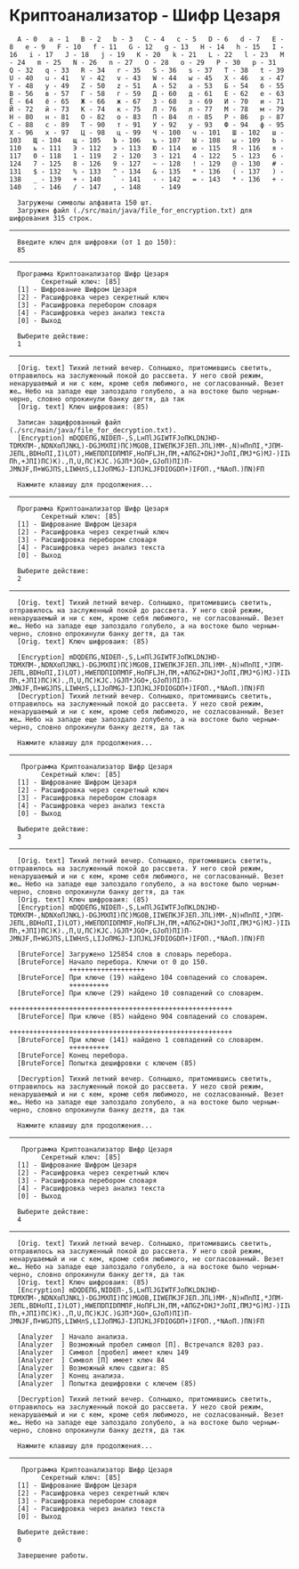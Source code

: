 # Криптоанализатор - Шифр Цезаря

      A - 0   a - 1   B - 2   b - 3   C - 4   c - 5   D - 6   d - 7   E - 8   e - 9   F - 10   f - 11   G - 12   g - 13   H - 14   h - 15   I - 16   i - 17   J - 18   j - 19   K - 20   k - 21   L - 22   l - 23   M - 24   m - 25   N - 26   n - 27   O - 28   o - 29   P - 30   p - 31   Q - 32   q - 33   R - 34   r - 35   S - 36   s - 37   T - 38   t - 39   U - 40   u - 41   V - 42   v - 43   W - 44   w - 45   X - 46   x - 47   Y - 48   y - 49   Z - 50   z - 51   А - 52   а - 53   Б - 54   б - 55   В - 56   в - 57   Г - 58   г - 59   Д - 60   д - 61   Е - 62   е - 63   Ё - 64   ё - 65   Ж - 66   ж - 67   З - 68   з - 69   И - 70   и - 71   Й - 72   й - 73   К - 74   к - 75   Л - 76   л - 77   М - 78   м - 79   Н - 80   н - 81   О - 82   о - 83   П - 84   п - 85   Р - 86   р - 87   С - 88   с - 89   Т - 90   т - 91   У - 92   у - 93   Ф - 94   ф - 95   Х - 96   х - 97   Ц - 98   ц - 99   Ч - 100   ч - 101   Ш - 102   ш - 103   Щ - 104   щ - 105   Ъ - 106   ъ - 107   Ы - 108   ы - 109   Ь - 110   ь - 111   Э - 112   э - 113   Ю - 114   ю - 115   Я - 116   я - 117   0 - 118   1 - 119   2 - 120   3 - 121   4 - 122   5 - 123   6 - 124   7 - 125   8 - 126   9 - 127   ~ - 128   ! - 129   @ - 130   # - 131   $ - 132   % - 133   ^ - 134   & - 135   * - 136   ( - 137   ) - 138   _ - 139   + - 140   ` - 141   - - 142   = - 143   * - 136   + - 140   . - 146   / - 147   , - 148     - 149   

      Загружены символы алфавита 150 шт.
      Загружен файл (./src/main/java/file_for_encryption.txt) для шифрования 315 строк.

----------------------------------------------------------------
      Введите ключ для шифровки (от 1 до 150):
      85

----------------------------------------------------------------
      Программа Криптоанализатор Шифр Цезаря
            Секретный ключ: [85]
      [1] - Шифрование Шифром Цезаря
      [2] - Расшифровка через секретный ключ
      [3] - Расшифровка перебором словаря
      [4] - Расшифровка через анализ текста
      [0] - Выход

      Выберите действие: 
      1
----------------------------------------------------------------
      [Orig. text] Тихий летний вечер. Солнышко, притомившись светить, отправилось на заслуженный покой до рассвета. У него свой режим, ненарушаемый и ни с кем, кроме себя любимого, не согласованный. Везет же… Небо на западе еще запоздало голубело, а на востоке было черным-черно, словно опрокинули банку дегтя, да так 
      [Orig. text] Ключ шифроваия: (85)

      Записан защифрованный файл (./src/main/java/file_for_decryption.txt).
      [Encryption] mDQDEПG,NIDEП-,S,LнПlJGIWTFJоПKLDNJHD-TDMXПM-,NDNXоПJNKL)-DGJMXПI)ПC)MGOB,IIWEПKJFJEП.JПL)MM-,N)нПnПI,*JПM-JEПL,BDHоПI,I)LOT),HWEПDПIDПMПF,HоПFLJH,ПM,+АПGZ+DHJ*JоПI,ПMJ*G)MJ-)IIWEнП`,C,NПB,…Пh,+JПI)ПC)K).,П,U,ПC)KJC.)GJП*JGO+,GJоП)ПI)П-JMNJF,П+WGJПS,LIWHлS,LIJоПMGJ-IJПJKLJFDIOGDП+)IFOП.,*NАоП.)ПN)FП

      Нажмите клавишу для продолжения...

----------------------------------------------------------------
      Программа Криптоанализатор Шифр Цезаря
            Секретный ключ: [85]
      [1] - Шифрование Шифром Цезаря
      [2] - Расшифровка через секретный ключ
      [3] - Расшифровка перебором словаря
      [4] - Расшифровка через анализ текста
      [0] - Выход

      Выберите действие: 
      2
----------------------------------------------------------------
      [Orig. text] Тихий летний вечер. Солнышко, притомившись светить, отправилось на заслуженный покой до рассвета. У него свой режим, ненарушаемый и ни с кем, кроме себя любимого, не согласованный. Везет же… Небо на западе еще запоздало голубело, а на востоке было черным-черно, словно опрокинули банку дегтя, да так 
      [Orig. text] Ключ шифроваия: (85)

      [Encryption] mDQDEПG,NIDEП-,S,LнПlJGIWTFJоПKLDNJHD-TDMXПM-,NDNXоПJNKL)-DGJMXПI)ПC)MGOB,IIWEПKJFJEП.JПL)MM-,N)нПnПI,*JПM-JEПL,BDHоПI,I)LOT),HWEПDПIDПMПF,HоПFLJH,ПM,+АПGZ+DHJ*JоПI,ПMJ*G)MJ-)IIWEнП`,C,NПB,…Пh,+JПI)ПC)K).,П,U,ПC)KJC.)GJП*JGO+,GJоП)ПI)П-JMNJF,П+WGJПS,LIWHлS,LIJоПMGJ-IJПJKLJFDIOGDП+)IFOП.,*NАоП.)ПN)FП
      [Decryption] Тихий летний вечер. Солнышко, притомившись светить, отправилось на заслуженный покой до рассвета. У неzо свой режим, ненарушаемый и ни с кем, кроме себя любимоzо, не соzласованный. Везет же… Небо на западе еще запоздало zолубело, а на востоке было черным-черно, словно опрокинули банку деzтя, да так 
      
      Нажмите клавишу для продолжения...

----------------------------------------------------------------
       Программа Криптоанализатор Шифр Цезаря
            Секретный ключ: [85]
      [1] - Шифрование Шифром Цезаря
      [2] - Расшифровка через секретный ключ
      [3] - Расшифровка перебором словаря
      [4] - Расшифровка через анализ текста
      [0] - Выход

      Выберите действие: 
      3
----------------------------------------------------------------
      [Orig. text] Тихий летний вечер. Солнышко, притомившись светить, отправилось на заслуженный покой до рассвета. У него свой режим, ненарушаемый и ни с кем, кроме себя любимого, не согласованный. Везет же… Небо на западе еще запоздало голубело, а на востоке было черным-черно, словно опрокинули банку дегтя, да так 
      [Orig. text] Ключ шифроваия: (85)
      [Encryption] mDQDEПG,NIDEП-,S,LнПlJGIWTFJоПKLDNJHD-TDMXПM-,NDNXоПJNKL)-DGJMXПI)ПC)MGOB,IIWEПKJFJEП.JПL)MM-,N)нПnПI,*JПM-JEПL,BDHоПI,I)LOT),HWEПDПIDПMПF,HоПFLJH,ПM,+АПGZ+DHJ*JоПI,ПMJ*G)MJ-)IIWEнП`,C,NПB,…Пh,+JПI)ПC)K).,П,U,ПC)KJC.)GJП*JGO+,GJоП)ПI)П-JMNJF,П+WGJПS,LIWHлS,LIJоПMGJ-IJПJKLJFDIOGDП+)IFOП.,*NАоП.)ПN)FП

      [BruteForce] Загружено 125854 слов в словарь перебора.
      [BruteForce] Начало перебора. Ключи от 0 до 150.
                   +++++++++++++++++++
      [BruteForce] При ключе (19) найдено 104 совпадений со словарем.
                   ++++++++++
      [BruteForce] При ключе (29) найдено 10 совпадений со словарем.
                   ++++++++++++++++++++++++++++++++++++++++++++++++++++++++
      [BruteForce] При ключе (85) найдено 904 совпадений со словарем.
                   ++++++++++++++++++++++++++++++++++++++++++++++++++++++++
      [BruteForce] При ключе (141) найдено 1 совпадений со словарем.
                   ++++++++++
      [BruteForce] Конец перебора.
      [BruteForce] Попытка дешифровки с ключем (85)

      [Decryption] Тихий летний вечер. Солнышко, притомившись светить, отправилось на заслуженный покой до рассвета. У неzо свой режим, ненарушаемый и ни с кем, кроме себя любимоzо, не соzласованный. Везет же… Небо на западе еще запоздало zолубело, а на востоке было черным-черно, словно опрокинули банку деzтя, да так 
      
      Нажмите клавишу для продолжения...

----------------------------------------------------------------
       Программа Криптоанализатор Шифр Цезаря
            Секретный ключ: [85]
      [1] - Шифрование Шифром Цезаря
      [2] - Расшифровка через секретный ключ
      [3] - Расшифровка перебором словаря
      [4] - Расшифровка через анализ текста
      [0] - Выход

      Выберите действие: 
      4
----------------------------------------------------------------
      [Orig. text] Тихий летний вечер. Солнышко, притомившись светить, отправилось на заслуженный покой до рассвета. У него свой режим, ненарушаемый и ни с кем, кроме себя любимого, не согласованный. Везет же… Небо на западе еще запоздало голубело, а на востоке было черным-черно, словно опрокинули банку дегтя, да так 
      [Orig. text] Ключ шифроваия: (85)
      [Encryption] mDQDEПG,NIDEП-,S,LнПlJGIWTFJоПKLDNJHD-TDMXПM-,NDNXоПJNKL)-DGJMXПI)ПC)MGOB,IIWEПKJFJEП.JПL)MM-,N)нПnПI,*JПM-JEПL,BDHоПI,I)LOT),HWEПDПIDПMПF,HоПFLJH,ПM,+АПGZ+DHJ*JоПI,ПMJ*G)MJ-)IIWEнП`,C,NПB,…Пh,+JПI)ПC)K).,П,U,ПC)KJC.)GJП*JGO+,GJоП)ПI)П-JMNJF,П+WGJПS,LIWHлS,LIJоПMGJ-IJПJKLJFDIOGDП+)IFOП.,*NАоП.)ПN)FП

      [Analyzer  ] Начало анализа.
      [Analyzer  ] Возможный пробел символ [П]. Встречался 8203 раз.
      [Analyzer  ] Cимвол [пробел] имеет ключ 149
      [Analyzer  ] Cимвол [П] имеет ключ 84
      [Analyzer  ] Возможный ключ сдвига: 85
      [Analyzer  ] Конец анализа.
      [Analyzer  ] Попытка дешифровки с ключем (85)

      [Decryption] Тихий летний вечер. Солнышко, притомившись светить, отправилось на заслуженный покой до рассвета. У неzо свой режим, ненарушаемый и ни с кем, кроме себя любимоzо, не соzласованный. Везет же… Небо на западе еще запоздало zолубело, а на востоке было черным-черно, словно опрокинули банку деzтя, да так 
      
      Нажмите клавишу для продолжения...

----------------------------------------------------------------
       Программа Криптоанализатор Шифр Цезаря
            Секретный ключ: [85]
      [1] - Шифрование Шифром Цезаря
      [2] - Расшифровка через секретный ключ
      [3] - Расшифровка перебором словаря
      [4] - Расшифровка через анализ текста
      [0] - Выход

      Выберите действие: 
      0
      
      Завершение работы.